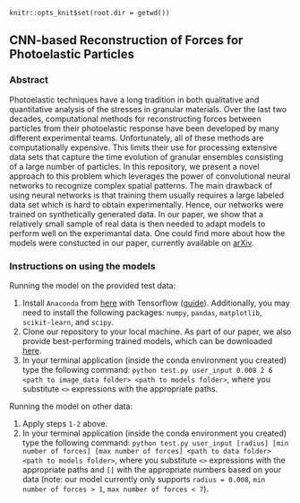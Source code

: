 ```{r setup, include=FALSE, echo=FALSE}
knitr::opts_knit$set(root.dir = getwd())
```

## CNN-based Reconstruction of Forces for Photoelastic Particles

### Abstract 

Photoelastic techniques have a long tradition in both qualitative and quantitative analysis of the stresses in granular materials. Over the last two decades, computational methods for reconstructing forces between particles from their photoelastic response have been developed by many different experimental teams. Unfortunately, all of these methods are computationally expensive. This  limits their use for processing extensive data sets that capture the time evolution of granular ensembles consisting of a large number of particles. In this repository, we present a novel approach to this problem which leverages the power of convolutional neural networks to recognize complex spatial patterns. The main drawback of using neural networks is that training them  usually requires a large labeled data set which is hard to obtain experimentally.  Hence, our networks were trained on synthetically generated data. In our paper, we show that a relatively small sample of real data is then needed to adapt models to perform well on the experimantal data. One could find more about how the models were constucted in our paper, currently available on [arXiv](https://arxiv.org/abs/2010.01163).

### Instructions on using the models

Running the model on the provided test data:

1. Install `Anaconda` from [here](https://docs.anaconda.com/anaconda/install/) with Tensorflow ([guide](https://docs.anaconda.com/anaconda/user-guide/tasks/tensorflow/)). Additionally, you may need to install the following packages: `numpy`, `pandas`, `matplotlib`, `scikit-learn`, and `scipy`. 
2. Clone our repository to your local machine. As part of our paper, we also provide best-performing trained models, which can be downloaded [here](). 
3. In your terminal application (inside the conda environment you created) type the following command: `python test.py user_input 0.008 2 6 <path to image_data folder> <path to models folder>`, where you substitute `<>` expressions with the appropriate paths.

Running the model on other data:

1. Apply steps `1-2` above. 
2. In your terminal application (inside the conda environment you created) type the following command: `python test.py user_input [radius] [min number of forces] [max number of forces] <path to data folder> <path to models folder>`, where you substitute `<>` expressions with the appropriate paths and `[]` with the appropriate numbers based on your data (note: our model currently only supports `radius = 0.008`, `min number of forces > 1`, `max number of forces < 7`). 